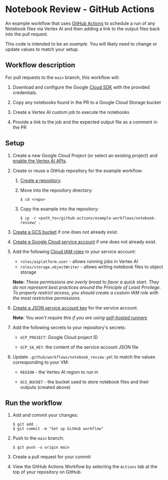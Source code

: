 # Notebook Review - GitHub Actions

An example workflow that uses [GitHub Actions][actions] to schedule a run of any Notebook files
via Vertex AI and then adding a link to the output files back into the pull request.

This code is intended to be an _example_. You will likely need to change or
update values to match your setup.

## Workflow description

For pull requests to the `main` branch, this workflow will:

1.  Download and configure the Google [Cloud SDK][sdk] with the provided
    credentials.

1.  Copy any notebooks found in the PR to a Google Cloud Storage bucket

1.  Create a Vertex AI custom job to execute the notebooks

1.  Provide a link to the job and the expected output file as a comment in the PR

## Setup

1.  Create a new Google Cloud Project (or select an existing project) and
    [enable the Vertex AI APIs](https://console.cloud.google.com/flows/enableapi?apiid=aiplatform.googleapis.com).

1.  Create or reuse a GitHub repository for the example workflow:

    1.  [Create a repository](https://help.github.com/en/github/creating-cloning-and-archiving-repositories/creating-a-new-repository).

    1.  Move into the repository directory:

        ```
        $ cd <repo>
        ```

    1.  Copy the example into the repository:

        ```
        $ cp -r <path_to>/github-actions/example-workflows/notebook-review/ .
        ```

1.  [Create a GCS bucket][bucket] if one does not already exist.

1.  [Create a Google Cloud service account][create-sa] if one does not already
    exist.

1.  Add the following [Cloud IAM roles][roles] to your service account:

    - `roles/aiplatform.user` - allows running jobs in Vertex AI
    - `roles/storage.objectWriter` - allows writing notebook files to object storage

    **Note:** *These permissions are overly broad to favor a quick start. They do not
    represent best practices around the Principle of Least Privilege. To
    properly restrict access, you should create a custom IAM role with the most
    restrictive permissions.*

1.  [Create a JSON service account key][create-key] for the service account.

    **Note**: *You won't require this if you are using [self-hosted runners](https://docs.github.com/en/actions/hosting-your-own-runners/about-self-hosted-runners)*

1.  Add the following secrets to your repository's secrets:

    - `GCP_PROJECT`: Google Cloud project ID

    - `GCP_SA_KEY`: the content of the service account JSON file


1.  Update `.github/workflows/notebook_review.yml` to match the values corresponding to your
    VM:

    - `REGION` - the Vertex AI region to run in

    - `GCS_BUCKET` - the bucket used to store notebook files and their outputs (created above)

## Run the workflow

1.  Add and commit your changes:

    ```text
    $ git add .
    $ git commit -m "Set up GitHub workflow"
    ```

1.  Push to the `main` branch:

    ```text
    $ git push -u origin main
    ```

1. Create a pull request for your commit

1.  View the GitHub Actions Workflow by selecting the `Actions` tab at the top
    of your repository on GitHub. 

[actions]: https://help.github.com/en/categories/automating-your-workflow-with-github-actions
[bucket]: https://cloud.google.com/storage/docs/creating-buckets
[create-sa]: https://cloud.google.com/iam/docs/creating-managing-service-accounts
[create-key]: https://cloud.google.com/iam/docs/creating-managing-service-account-keys
[sdk]: https://cloud.google.com/sdk
[secrets]: https://help.github.com/en/actions/automating-your-workflow-with-github-actions/creating-and-using-encrypted-secrets
[roles]: https://cloud.google.com/iam/docs/granting-roles-to-service-accounts#granting_access_to_a_service_account_for_a_resource
